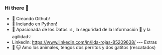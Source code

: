 ### Hi there 👋

- 🌱 Creando Github!
- 🐍 Inciando en Python!
- 🚀 Apacionada de los Datos 📊, la seguridad de la Información 🔐 y la agilidad💡
- LinkedIn: https://www.linkedin.com/in/ilda-rojas-85209638/
--- Extras
- 🐶 🐱 Amo los animales, tengos dos perritos y dos gatitos (rescatados) 

  

<!--
**ildacec/ildacec** is a ✨ _special_ ✨ repository because its `README.md` (this file) appears on your GitHub profile.

Here are some ideas to get you started:

- 🔭 I’m currently working on ...
- 🌱 I’m currently learning ...
- 👯 I’m looking to collaborate on ...
- 🤔 I’m looking for help with ...
- 💬 Ask me about ...
- 📫 How to reach me: ...
- 😄 Pronouns: ...
- ⚡ Fun fact: ...
-->
